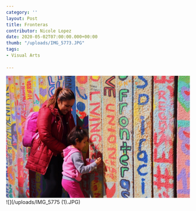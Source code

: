 ```yaml
---
category: ''
layout: Post
title: Fronteras
contributor: Nicole Lopez
date: 2020-05-02T07:00:00.000+00:00
thumb: "/uploads/IMG_5773.JPG"
tags:
- Visual Arts

---
```

![](/uploads/IMG_5773.JPG)![](/uploads/IMG_5775 (1).JPG)